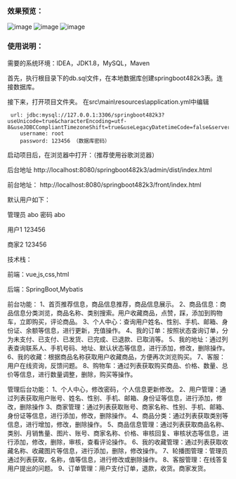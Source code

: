 ### 效果预览：
![image](https://github.com/user-attachments/assets/5a167a27-7421-4778-8b8a-2704d7bbb60f)
![image](https://github.com/user-attachments/assets/50fa9884-b357-4d6f-9c1d-69daf8e16aac)
![image](https://github.com/user-attachments/assets/d1af3421-ef3b-47f2-8fc6-8b17459925a0)

### 使用说明：

需要的系统环境：IDEA，JDK1.8，MySQL，Maven

首先，执行根目录下的db.sql文件，在本地数据库创建springboot482k3表。连接数据库。

接下来，打开项目文件夹。
在src\main\resources\application.yml中编辑
											
	 url: jdbc:mysql://127.0.0.1:3306/springboot482k3?useUnicode=true&characterEncoding=utf-8&useJDBCCompliantTimezoneShift=true&useLegacyDatetimeCode=false&serverTimezone=UTC
        username: root
        password: 123456 （数据库密码）
        
启动项目后，在浏览器中打开：（推荐使用谷歌浏览器）

后台地址
http://localhost:8080/springboot482k3/admin/dist/index.html

前台地址：
http://localhost:8080/springboot482k3/front/index.html

默认用户如下：

管理员  abo 密码 abo

用户1 123456

商家2 123456

技术栈：

前端：vue,js,css,html

后端：SpringBoot,Mybatis

前台功能：
1、首页推荐信息，商品信息推荐，商品信息展示。
2、商品信息：商品信息分类浏览，商品名称、类别搜索。用户收藏商品，点赞，踩，添加到购物车，立即购买，评论商品。
3、个人中心：查询用户姓名、性别、手机、邮箱、身份证、余额等信息，进行更新，充值操作。
4、我的订单：按照状态查询订单，分为未支付、已支付、已发货、已完成、已退款、已取消等。
5、我的地址：通过列表查询联系人、手机号码、地址、默认状态等信息，进行添加，修改，删除操作。
6、我的收藏：根据商品名称获取用户收藏商品，方便再次浏览购买。
7、客服：用户在线资询，反馈问题。
8、购物车：通过列表获取购买商品、价格、数量、总价等信息，进行数量调整，删除，购买等操作。

管理后台功能：
1、个人中心，修改密码，个人信息更新修改。
2、用户管理：通过列表获取用户账号、姓名、性别、手机、邮箱、身份证等信息，进行添加，修改，删除操作
3、商家管理：通过列表获取账号、商家名称、性别、手机、邮箱、身份证等信息，进行添加，修改，删除操作。
4、商品分类：通过列表获取类别等信息，进行增加，修改，删除操作。
5、商品信息管理：通过列表获取商品名称、类别、月销售量、图片、账号、商家名称、价格、审核回复、审核状态等信息，进行添加，修改，删除，审核，查看评论操作。
6、我的收藏管理：通过列表获取收藏名称、收藏图片等信息，进行添加，删除，修改操作。
7、轮播图管理：管理员通过列表获取，名称，值等信息，进行修改或删除操作。
8、客服管理：在线答复用户提出的问题。
9、订单管理：用户支付订单，退款，收货。商家发货。


